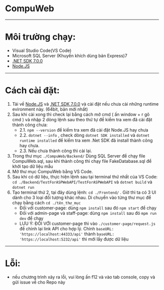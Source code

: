 # CompuWeb
---
# Môi trường chạy:

 - Visual Studio Code(VS Code)
 - Microsoft SQL Server (Khuyến khích dùng bản Express)7
 - [.NET SDK 7.0.0](https://dotnet.microsoft.com/en-us/download/dotnet/7.0)
 - [Node.JS](https://nodejs.org/en/download)
---   
# Cách cài đặt:

 1. Tải về [Node.JS](https://nodejs.org/en/download) và [.NET SDK 7.0.0](https://dotnet.microsoft.com/en-us/download/dotnet/7.0) và cài đặt nếu chưa cài những runtime evironment này. (64bit, bản mới nhất)
 2. Sau khi cài xong thì check lại bằng cách mở cmd ( ấn window + r gõ cmd ) và nhập 2 dòng lệnh sau theo thứ tự để kiểm tra xem đã cài đặt thành công chưa:
      - 2.1. ``npm --version`` để kiểm tra xem đã cài đặt Node.JS hay chưa
      - 2.2. ``dotnet --info`` , check dòng ``dotnet SDK installed`` và ``dotnet runtime installed`` để kiểm tra xem .Net SDK đã install thành công hay chưa.
      - 2.3. Nếu chưa thành công thì cài lại.
 3. Trong thư mục ``./CompuWeb/Backend/`` Dùng SQL Server để chạy file CompuWeb.sql, sau khi thành công thì chạy file FakeDatabase.sql để khởi tạo dữ liệu mẫu
 4. Mở thư mục CompuWeb bằng VS Code.
 5. Sau khi có dữ liệu, thực hiện lệnh sau tại terminal thứ nhất của VS Code: ``cd ./Backend/TestForASPWebAPI/TestForASPWebAPI`` và ``dotnet build`` và ``dotnet run``
 6. Tạo terminal thứ 2, tại đây dùng lệnh: ``cd ./Frontend/`` . Giờ thì ta có 3 UI dành cho 3 loại đối tượng khác nhau. Di chuyển vào từng thư mục để chạy bằng cách ``cd ./tên_thư_mục``
    - Đối với customer-page: dùng ``npm install`` sau đó ``npm start`` để chạy
    - Đối với admin-page và staff-page: dùng ``npm install`` sau đó ``mpm run dev`` để chạy
    - LƯU Ý: ĐỐI VỚI customer-page thì vào ``./customer-page/request.js`` để chỉnh lại link API cho hợp lý. Chỉnh ``baseURL: 'https://localhost:44333/api'`` thành ``baseURL: 'https://localhost:5232/api'`` thì mới lấy được dữ liệu
---
# Lỗi:
- nếu chương trình xảy ra lỗi, vui lòng ấn f12 và vào tab console, copy và gửi issue về cho Repo này

